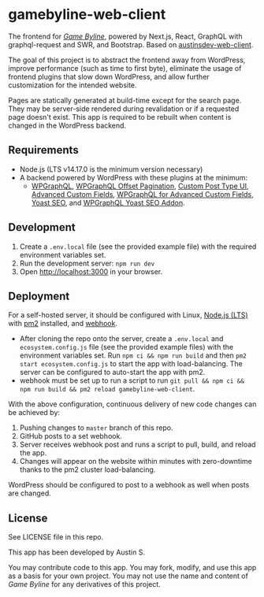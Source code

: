# gamebyline-web-client

The frontend for _[Game Byline](https://gamebyline.com)_, powered by Next.js, React, GraphQL with graphql-request and SWR, and Bootstrap. Based on [austinsdev-web-client](https://github.com/austins/austinsdev-web-client).

The goal of this project is to abstract the frontend away from WordPress, improve performance (such as time to first byte), eliminate the usage of frontend plugins that slow down WordPress, and allow further customization for the intended website.

Pages are statically generated at build-time except for the search page. They may be server-side rendered during revalidation or if a requested page doesn't exist. This app is required to be rebuilt when content is changed in the WordPress backend.

## Requirements

- Node.js (LTS v14.17.0 is the minimum version necessary)
- A backend powered by WordPress with these plugins at the minimum:
  - [WPGraphQL](https://wordpress.org/plugins/wp-graphql/), [WPGraphQL Offset Pagination](https://github.com/valu-digital/wp-graphql-offset-pagination), [Custom Post Type UI](https://wordpress.org/plugins/custom-post-type-ui/), [Advanced Custom Fields](https://wordpress.org/plugins/advanced-custom-fields/), [WPGraphQL for Advanced Custom Fields](https://github.com/wp-graphql/wp-graphql-acf), [Yoast SEO](https://wordpress.org/plugins/wordpress-seo/), and [WPGraphQL Yoast SEO Addon](https://wordpress.org/plugins/add-wpgraphql-seo/). 

## Development

1. Create a `.env.local` file (see the provided example file) with the required environment variables set.
2. Run the development server: `npm run dev`
3. Open [http://localhost:3000](http://localhost:3000) in your browser.

## Deployment

For a self-hosted server, it should be configured with Linux, [Node.js (LTS)](https://github.com/nodesource/distributions/blob/master/README.md) with [pm2](https://github.com/Unitech/pm2) installed, and [webhook](https://github.com/adnanh/webhook).
- After cloning the repo onto the server, create a `.env.local` and `ecosystem.config.js` file (see the provided example files) with the environment variables set. Run `npm ci && npm run build` and then `pm2 start ecosystem.config.js` to start the app with load-balancing. The server can be configured to auto-start the app with pm2.
- webhook must be set up to run a script to run `git pull && npm ci && npm run build && pm2 reload gamebyline-web-client`.

With the above configuration, continuous delivery of new code changes can be achieved by:
1. Pushing changes to `master` branch of this repo.
2. GitHub posts to a set webhook.
3. Server receives webhook post and runs a script to pull, build, and reload the app.
4. Changes will appear on the website within minutes with zero-downtime thanks to the pm2 cluster load-balancing.

WordPress should be configured to post to a webhook as well when posts are changed.

## License

See LICENSE file in this repo.

This app has been developed by Austin S.

You may contribute code to this app. You may fork, modify, and use this app as a basis for your own project. You may not use the name and content of _Game Byline_ for any derivatives of this project.
